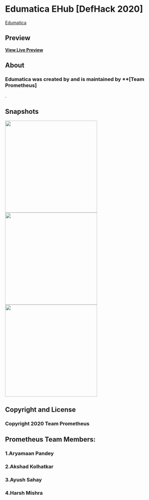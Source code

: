 # Edumatica EHub [DefHack 2020]

[Edumatica](edumatica.netlify.app/)

## Preview

**[View Live Preview](https://edumatica.netlify.app/)**


## About

### Edumatica was created by and is maintained by **[Team Prometheus]
.

## Snapshots 

<img src="Edumatica 1.png" height="300px">  <img src="Edumatica 2.png" height="300px"> <img src="Edumatica 4.png" height="300px">

## Copyright and License

### Copyright 2020 Team Prometheus

## Prometheus Team Members:
### 1.Aryamaan Pandey
### 2.Akshad Kolhatkar
### 3.Ayush Sahay
### 4.Harsh Mishra
